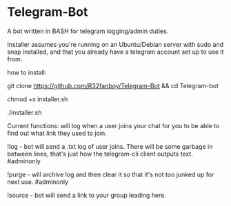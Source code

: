 # Telegram-Bot
A bot written in BASH for telegram logging/admin duties.

Installer assumes you're running on an Ubuntu/Debian server with sudo and snap installed, and that you already have a telegram account set up to use it from.

how to install:

git clone https://github.com/R32fanboy/Telegram-Bot && cd Telegram-bot

chmod +x installer.sh

./installer.sh




Current functions:
will log when a user joins your chat for you to be able to find out what link they used to join. 

!log - bot will send a .txt log of user joins. There will be some garbage in between lines, that's just how the telegram-cli client outputs text. #adminonly

!purge - will archive log and then clear it so that it's not too junked up for next use. #adminonly

!source - bot will send a link to your group leading here. 

